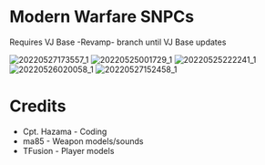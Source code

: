 # Modern Warfare SNPCs
Requires VJ Base -Revamp- branch until VJ Base updates

![20220527173557_1](https://user-images.githubusercontent.com/7193583/170793208-5243fd35-43bb-496e-be25-8b611a35e86d.jpg)
![20220525001729_1](https://user-images.githubusercontent.com/7193583/170793210-1382d795-9855-495d-ad20-b0d1e592bdd1.jpg)
![20220525222241_1](https://user-images.githubusercontent.com/7193583/170793213-698b4c0c-fe4e-4de1-884f-7e48c33549f8.jpg)
![20220526020058_1](https://user-images.githubusercontent.com/7193583/170793215-eb34b63e-4b55-40c9-95a5-ca5d2f33ff1b.jpg)
![20220527152458_1](https://user-images.githubusercontent.com/7193583/170793217-f2cd1778-6573-4af1-b3a2-d311df89fd80.jpg)


# Credits
- Cpt. Hazama - Coding
- ma85 - Weapon models/sounds
- TFusion - Player models
